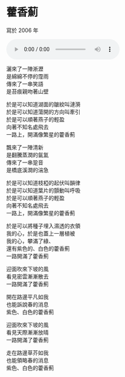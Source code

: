 # 藿香薊

寫於 2006 年

<audio src="huoxiangji.mp3" controls>
Your browser does not support the audio element.
</audio>

灑來了一陣淅瀝<br >
是綿綿不停的霪雨<br >
傳來了一串笑語<br >
是苔痕親吻著山壁

於是可以知道湖面的皺紋叫漣漪<br >
於是可以知道蕩開的方向叫牽引<br >
於是可以順著燕子的輕盈<br >
向著不知名處飛去<br >
一路上，開滿像繁星的藿香薊

飄來了一陣清新<br >
是翻騰蒸潤的氤氳<br >
傳來了一串跫音<br >
是橋底溪澗的湍急

於是可以知道枝椏的起伏叫韻律<br >
於是可以知道葉片的顫動叫呼吸<br >
於是可以順著燕子的輕盈<br >
向著不知名處飛去<br >
一路上，開滿像繁星的藿香薊

於是可以將種子埋入濕透的衣領<br >
我的心，於是也蓋上一層植被<br >
我的心，攀滿了綠、<br >
還有紫色的、白色的藿香薊<br >
一路開滿了藿香薊

迎面吹來下坡的風<br >
看見密雲漸漸散去<br >
一路開滿了藿香薊

開在路邊平凡如我<br >
也能訴說春的消息<br >
紫色、白色的藿香薊

迎面吹來下坡的風<br >
看見天際漸漸放晴<br >
一路開滿了藿香薊

走在路邊草芥如我<br >
也能領略春的消息<br >
紫色、白色的藿香薊
